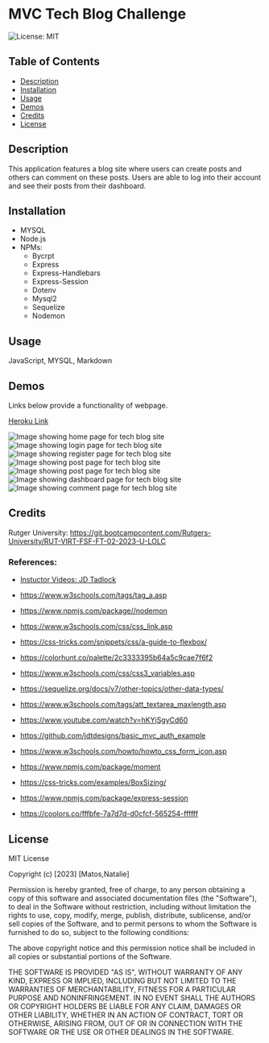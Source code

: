 # MVC Tech Blog Challenge
![License: MIT](https://img.shields.io/badge/License-MIT-pink.svg)

## Table of Contents
* [Description](#description)
* [Installation](#installation)
* [Usage](#usage)
* [Demos](#demos)
* [Credits](#credits)
* [License](#license)

## Description

This application features a blog site where users can create posts and others can comment on these posts. Users are able to log into their account and see their posts from their dashboard. 

## Installation

- MYSQL
- Node.js
- NPMs:
    - Bycrpt
    - Express
    - Express-Handlebars
    - Express-Session
    - Dotenv
    - Mysql2
    - Sequelize
    - Nodemon


## Usage

JavaScript, MYSQL, Markdown

## Demos

Links below provide a functionality of webpage.

[Heroku Link](https://git.heroku.com/mvc-tech-blog-nm.git)

![Image showing home page for tech blog site](public/images/Tech_Blog_Home.png)
![Image showing login page for tech blog site](public/images/Tech_Blog_Login.png)
![Image showing register page for tech blog site](public/images/Tech_Blog_Register.png)
![Image showing post page for tech blog site](public/images/Tech_Blog_Posts.png)
![Image showing post page for tech blog site](public/images/Tech_Blog_Posts2.png)
![Image showing dashboard page for tech blog site](public/images/Tech_Blog_Dashboard.png)
![Image showing comment page for tech blog site](public/images/Tech_Blog_Comment.png)

## Credits

Rutger University: https://git.bootcampcontent.com/Rutgers-University/RUT-VIRT-FSF-FT-02-2023-U-LOLC

### References:

- [Instuctor Videos: JD Tadlock](https://gist.github.com/jdtdesigns/9cfe05400063902e46aa5f6faabff0ca)

- https://www.w3schools.com/tags/tag_a.asp
- https://www.npmjs.com/package//nodemon
- https://www.w3schools.com/css/css_link.asp
- https://css-tricks.com/snippets/css/a-guide-to-flexbox/
- https://colorhunt.co/palette/2c3333395b64a5c9cae7f6f2
- https://www.w3schools.com/css/css3_variables.asp
- https://sequelize.org/docs/v7/other-topics/other-data-types/
- https://www.w3schools.com/tags/att_textarea_maxlength.asp
- https://www.youtube.com/watch?v=hKYjSgyCd60
- https://github.com/jdtdesigns/basic_mvc_auth_example
- https://www.w3schools.com/howto/howto_css_form_icon.asp
- https://www.npmjs.com/package/moment
- https://css-tricks.com/examples/BoxSizing/
- https://www.npmjs.com/package/express-session
- https://coolors.co/fffbfe-7a7d7d-d0cfcf-565254-ffffff


## License

MIT License

Copyright (c) [2023] [Matos,Natalie]

Permission is hereby granted, free of charge, to any person obtaining a copy
of this software and associated documentation files (the "Software"), to deal
in the Software without restriction, including without limitation the rights
to use, copy, modify, merge, publish, distribute, sublicense, and/or sell
copies of the Software, and to permit persons to whom the Software is
furnished to do so, subject to the following conditions:

The above copyright notice and this permission notice shall be included in all
copies or substantial portions of the Software.

THE SOFTWARE IS PROVIDED "AS IS", WITHOUT WARRANTY OF ANY KIND, EXPRESS OR
IMPLIED, INCLUDING BUT NOT LIMITED TO THE WARRANTIES OF MERCHANTABILITY,
FITNESS FOR A PARTICULAR PURPOSE AND NONINFRINGEMENT. IN NO EVENT SHALL THE
AUTHORS OR COPYRIGHT HOLDERS BE LIABLE FOR ANY CLAIM, DAMAGES OR OTHER
LIABILITY, WHETHER IN AN ACTION OF CONTRACT, TORT OR OTHERWISE, ARISING FROM,
OUT OF OR IN CONNECTION WITH THE SOFTWARE OR THE USE OR OTHER DEALINGS IN THE
SOFTWARE.

